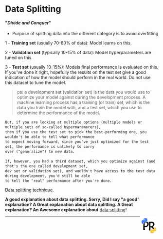 # Data Splitting
#### "_Divide and Conquer_"

- Purpose of splitting data into the different category is to avoid overfitting

1 - **Training set** (usually 70-80% of data): Model learns on this.

2 - **Validation set** (typically 10-15% of data): Model hyperparameters are tuned on this.

3 - **Test set** (usually 10-15%): Models final performance is evaluated on this. If you've done it right, hopefully the results on the test set give a good indication of how the model should perform in the real world. Do not use this dataset to tune the model.


> ps: a development set (validation set) is the data you would use to optimize your model against during the development process. A machine learning process has a training (or train) set, which is the data you train the model with, and a test set, which you use to determine the performance of the model.

    But, if you are looking at multiple options (multiple models or multiple sets of so-called hypermaramerers),
    then if you use the test set to pick the best-performing one, you wouldn't be able to tell what performance 
    to expect moving forward, since you've just optimized for the test set, the performance is unlikely to carry
    over ("generalize") to new data.

    If, however, you had a third dataset, which you optimize against (and that's the one called development set, 
    dev set or validation set), and wouldn't have access to the test data during development, you'd still be able
    to tell the "real" performance after you're done.
    
[Data splitting technique](https://towardsdatascience.com/data-splitting-technique-to-fit-any-machine-learning-model-c0d7f3f1c790). 
 
**A good explanation about data splitting. Sorry, Did I say "a good" explanation? A Great explanation about data splitting. A Great explanation? An Awesome explanation about** [data splitting](https://github.com/pauloreis-ds/Paulo-Reis-Data-Science/tree/master/3%20-%20Data%20Analysis%20(Machine%20Learning))!
    
   

[<img align="right" width="60" height="60" src="https://github.com/pauloreis-ds/Paulo-Reis-Data-Science/blob/master/Paulo%20Reis/Pauloreis01.png">](https://github.com/pauloreis-ds)

---

